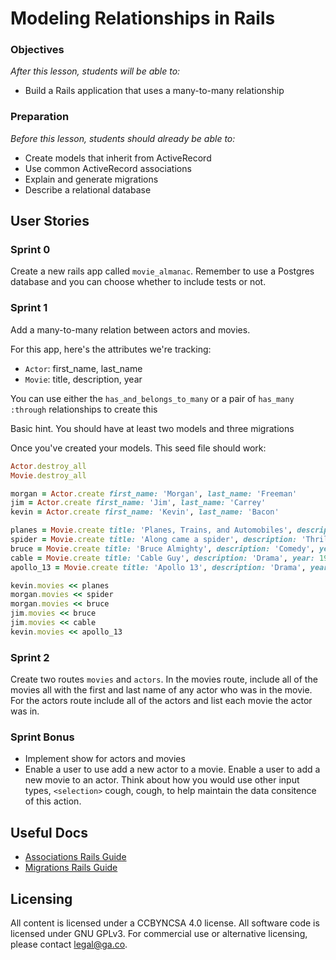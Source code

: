 # Modeling Relationships in Rails

### Objectives
*After this lesson, students will be able to:*

- Build a Rails application that uses a many-to-many relationship

### Preparation
*Before this lesson, students should already be able to:*

- Create models that inherit from ActiveRecord
- Use common ActiveRecord associations
- Explain and generate migrations
- Describe a relational database


## User Stories

### Sprint 0
Create a new rails app called ``movie_almanac``. Remember to use a Postgres database and you can choose whether to include 
tests or not.

### Sprint 1
Add a many-to-many relation between actors and movies. 

For this app, here's the attributes we're tracking:
  * `Actor`: first_name, last_name
  * `Movie`: title, description, year

You can use either the ``has_and_belongs_to_many`` or a pair of ``has_many :through`` relationships to create this

Basic hint. You should have at least two models and three migrations

Once you've created your models. This seed file should work:

```ruby
Actor.destroy_all
Movie.destroy_all

morgan = Actor.create first_name: 'Morgan', last_name: 'Freeman'
jim = Actor.create first_name: 'Jim', last_name: 'Carrey'
kevin = Actor.create first_name: 'Kevin', last_name: 'Bacon'

planes = Movie.create title: 'Planes, Trains, and Automobiles', description: 'Comedy', year: 1987
spider = Movie.create title: 'Along came a spider', description: 'Thriller', year: 2001
bruce = Movie.create title: 'Bruce Almighty', description: 'Comedy', year: 2003
cable = Movie.create title: 'Cable Guy', description: 'Drama', year: 1996
apollo_13 = Movie.create title: 'Apollo 13', description: 'Drama', year: 1995

kevin.movies << planes
morgan.movies << spider
morgan.movies << bruce
jim.movies << bruce
jim.movies << cable
kevin.movies << apollo_13
```

### Sprint 2

Create two routes ``movies`` and ``actors``. In the movies route, include all of the movies all with the first and last name
of any actor who was in the movie. For the actors route include all of the actors and list each movie the actor was in.

### Sprint Bonus

* Implement show for actors and movies
* Enable a user to use add a new actor to a movie. Enable a user to add a new movie to an actor. Think about how you would use 
other input types, ``<selection>`` cough, cough, to help maintain the data consitence of this action.

## Useful Docs

* <a href="http://guides.rubyonrails.org/association_basics.html" target="_blank">Associations Rails Guide</a>
* <a href="http://edgeguides.rubyonrails.org/active_record_migrations.html" target="_blank">Migrations Rails Guide</a>


## Licensing
All content is licensed under a CC­BY­NC­SA 4.0 license.
All software code is licensed under GNU GPLv3. For commercial use or alternative licensing, please contact legal@ga.co.
